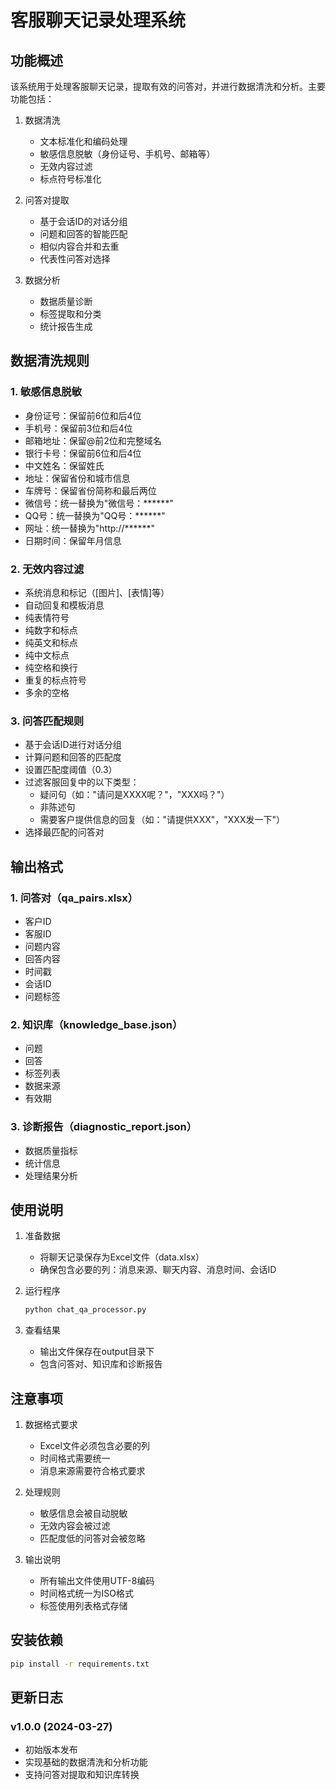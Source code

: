# 客服聊天记录处理系统

## 功能概述
该系统用于处理客服聊天记录，提取有效的问答对，并进行数据清洗和分析。主要功能包括：

1. 数据清洗
   - 文本标准化和编码处理
   - 敏感信息脱敏（身份证号、手机号、邮箱等）
   - 无效内容过滤
   - 标点符号标准化

2. 问答对提取
   - 基于会话ID的对话分组
   - 问题和回答的智能匹配
   - 相似内容合并和去重
   - 代表性问答对选择

3. 数据分析
   - 数据质量诊断
   - 标签提取和分类
   - 统计报告生成

## 数据清洗规则

### 1. 敏感信息脱敏
- 身份证号：保留前6位和后4位
- 手机号：保留前3位和后4位
- 邮箱地址：保留@前2位和完整域名
- 银行卡号：保留前6位和后4位
- 中文姓名：保留姓氏
- 地址：保留省份和城市信息
- 车牌号：保留省份简称和最后两位
- 微信号：统一替换为"微信号：******"
- QQ号：统一替换为"QQ号：******"
- 网址：统一替换为"http://******"
- 日期时间：保留年月信息

### 2. 无效内容过滤
- 系统消息和标记（[图片]、[表情]等）
- 自动回复和模板消息
- 纯表情符号
- 纯数字和标点
- 纯英文和标点
- 纯中文标点
- 纯空格和换行
- 重复的标点符号
- 多余的空格

### 3. 问答匹配规则
- 基于会话ID进行对话分组
- 计算问题和回答的匹配度
- 设置匹配度阈值（0.3）
- 过滤客服回复中的以下类型：
  - 疑问句（如："请问是XXXX呢？"，"XXX吗？"）
  - 非陈述句
  - 需要客户提供信息的回复（如："请提供XXX"，"XXX发一下"）
- 选择最匹配的问答对

## 输出格式

### 1. 问答对（qa_pairs.xlsx）
- 客户ID
- 客服ID
- 问题内容
- 回答内容
- 时间戳
- 会话ID
- 问题标签

### 2. 知识库（knowledge_base.json）
- 问题
- 回答
- 标签列表
- 数据来源
- 有效期

### 3. 诊断报告（diagnostic_report.json）
- 数据质量指标
- 统计信息
- 处理结果分析

## 使用说明

1. 准备数据
   - 将聊天记录保存为Excel文件（data.xlsx）
   - 确保包含必要的列：消息来源、聊天内容、消息时间、会话ID

2. 运行程序
   ```bash
   python chat_qa_processor.py
   ```

3. 查看结果
   - 输出文件保存在output目录下
   - 包含问答对、知识库和诊断报告

## 注意事项

1. 数据格式要求
   - Excel文件必须包含必要的列
   - 时间格式需要统一
   - 消息来源需要符合格式要求

2. 处理规则
   - 敏感信息会被自动脱敏
   - 无效内容会被过滤
   - 匹配度低的问答对会被忽略

3. 输出说明
   - 所有输出文件使用UTF-8编码
   - 时间格式统一为ISO格式
   - 标签使用列表格式存储

## 安装依赖

```bash
pip install -r requirements.txt
```

## 更新日志

### v1.0.0 (2024-03-27)
- 初始版本发布
- 实现基础的数据清洗和分析功能
- 支持问答对提取和知识库转换 



